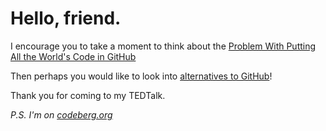 # Hello, friend.

I encourage you to take a moment to think about the [Problem With Putting All the World's Code in GitHub](https://www.wired.com/2015/06/problem-putting-worlds-code-github/)

Then perhaps you would like to look into [alternatives to GitHub](https://alternativeto.net/software/github/)!

Thank you for coming to my TEDTalk.

_P.S. I'm on [codeberg.org](https://codeberg.org/talon)_
